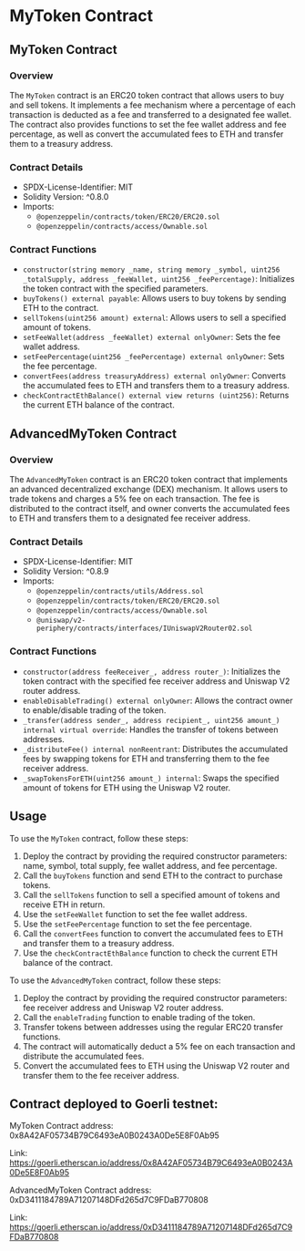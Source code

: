 # MyToken Contract

## MyToken Contract

### Overview

The `MyToken` contract is an ERC20 token contract that allows users to buy and sell tokens. It implements a fee mechanism where a percentage of each transaction is deducted as a fee and transferred to a designated fee wallet. The contract also provides functions to set the fee wallet address and fee percentage, as well as convert the accumulated fees to ETH and transfer them to a treasury address.

### Contract Details

- SPDX-License-Identifier: MIT
- Solidity Version: ^0.8.0
- Imports:
  - `@openzeppelin/contracts/token/ERC20/ERC20.sol`
  - `@openzeppelin/contracts/access/Ownable.sol`

### Contract Functions

- `constructor(string memory _name, string memory _symbol, uint256 _totalSupply, address _feeWallet, uint256 _feePercentage)`: Initializes the token contract with the specified parameters.
- `buyTokens() external payable`: Allows users to buy tokens by sending ETH to the contract.
- `sellTokens(uint256 amount) external`: Allows users to sell a specified amount of tokens.
- `setFeeWallet(address _feeWallet) external onlyOwner`: Sets the fee wallet address.
- `setFeePercentage(uint256 _feePercentage) external onlyOwner`: Sets the fee percentage.
- `convertFees(address treasuryAddress) external onlyOwner`: Converts the accumulated fees to ETH and transfers them to a treasury address.
- `checkContractEthBalance() external view returns (uint256)`: Returns the current ETH balance of the contract.

## AdvancedMyToken Contract

### Overview

The `AdvancedMyToken` contract is an ERC20 token contract that implements an advanced decentralized exchange (DEX) mechanism. It allows users to trade tokens and charges a 5% fee on each transaction. The fee is distributed to the contract itself, and owner converts the accumulated fees to ETH and transfers them to a designated fee receiver address.

### Contract Details

- SPDX-License-Identifier: MIT
- Solidity Version: ^0.8.9
- Imports:
  - `@openzeppelin/contracts/utils/Address.sol`
  - `@openzeppelin/contracts/token/ERC20/ERC20.sol`
  - `@openzeppelin/contracts/access/Ownable.sol`
  - `@uniswap/v2-periphery/contracts/interfaces/IUniswapV2Router02.sol`

### Contract Functions

- `constructor(address feeReceiver_, address router_)`: Initializes the token contract with the specified fee receiver address and Uniswap V2 router address.
- `enableDisableTrading() external onlyOwner`: Allows the contract owner to enable/disable trading of the token.
- `_transfer(address sender_, address recipient_, uint256 amount_) internal virtual override`: Handles the transfer of tokens between addresses.
- `_distributeFee() internal nonReentrant`: Distributes the accumulated fees by swapping tokens for ETH and transferring them to the fee receiver address.
- `_swapTokensForETH(uint256 amount_) internal`: Swaps the specified amount of tokens for ETH using the Uniswap V2 router.

## Usage

To use the `MyToken` contract, follow these steps:

1. Deploy the contract by providing the required constructor parameters: name, symbol, total supply, fee wallet address, and fee percentage.
2. Call the `buyTokens` function and send ETH to the contract to purchase tokens.
3. Call the `sellTokens` function to sell a specified amount of tokens and receive ETH in return.
4. Use the `setFeeWallet` function to set the fee wallet address.
5. Use the `setFeePercentage` function to set the fee percentage.
6. Call the `convertFees` function to convert the accumulated fees to ETH and transfer them to a treasury address.
7. Use the `checkContractEthBalance` function to check the current ETH balance of the contract.

To use the `AdvancedMyToken` contract, follow these steps:

1. Deploy the contract by providing the required constructor parameters: fee receiver address and Uniswap V2 router address.
2. Call the `enableTrading` function to enable trading of the token.
3. Transfer tokens between addresses using the regular ERC20 transfer functions.
4. The contract will automatically deduct a 5% fee on each transaction and distribute the accumulated fees.
5. Convert the accumulated fees to ETH using the Uniswap V2 router and transfer them to the fee receiver address.

## Contract deployed to Goerli testnet:

MyToken Contract address: 0x8A42AF05734B79C6493eA0B0243A0De5E8F0Ab95

Link: https://goerli.etherscan.io/address/0x8A42AF05734B79C6493eA0B0243A0De5E8F0Ab95

AdvancedMyToken Contract address: 0xD3411184789A71207148DFd265d7C9FDaB770808

Link: https://goerli.etherscan.io/address/0xD3411184789A71207148DFd265d7C9FDaB770808
